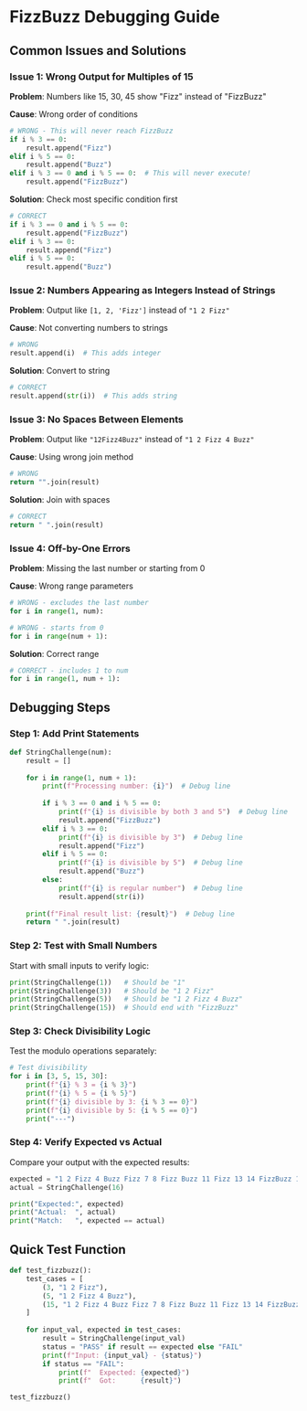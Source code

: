 # FizzBuzz Debugging Guide

## Common Issues and Solutions

### Issue 1: Wrong Output for Multiples of 15
**Problem**: Numbers like 15, 30, 45 show "Fizz" instead of "FizzBuzz"

**Cause**: Wrong order of conditions
```python
# WRONG - This will never reach FizzBuzz
if i % 3 == 0:
    result.append("Fizz")
elif i % 5 == 0:
    result.append("Buzz")
elif i % 3 == 0 and i % 5 == 0:  # This will never execute!
    result.append("FizzBuzz")
```

**Solution**: Check most specific condition first
```python
# CORRECT
if i % 3 == 0 and i % 5 == 0:
    result.append("FizzBuzz")
elif i % 3 == 0:
    result.append("Fizz")
elif i % 5 == 0:
    result.append("Buzz")
```

### Issue 2: Numbers Appearing as Integers Instead of Strings
**Problem**: Output like `[1, 2, 'Fizz']` instead of `"1 2 Fizz"`

**Cause**: Not converting numbers to strings
```python
# WRONG
result.append(i)  # This adds integer
```

**Solution**: Convert to string
```python
# CORRECT
result.append(str(i))  # This adds string
```

### Issue 3: No Spaces Between Elements
**Problem**: Output like `"12Fizz4Buzz"` instead of `"1 2 Fizz 4 Buzz"`

**Cause**: Using wrong join method
```python
# WRONG
return "".join(result)
```

**Solution**: Join with spaces
```python
# CORRECT
return " ".join(result)
```

### Issue 4: Off-by-One Errors
**Problem**: Missing the last number or starting from 0

**Cause**: Wrong range parameters
```python
# WRONG - excludes the last number
for i in range(1, num):

# WRONG - starts from 0
for i in range(num + 1):
```

**Solution**: Correct range
```python
# CORRECT - includes 1 to num
for i in range(1, num + 1):
```

## Debugging Steps

### Step 1: Add Print Statements
```python
def StringChallenge(num):
    result = []
    
    for i in range(1, num + 1):
        print(f"Processing number: {i}")  # Debug line
        
        if i % 3 == 0 and i % 5 == 0:
            print(f"{i} is divisible by both 3 and 5")  # Debug line
            result.append("FizzBuzz")
        elif i % 3 == 0:
            print(f"{i} is divisible by 3")  # Debug line
            result.append("Fizz")
        elif i % 5 == 0:
            print(f"{i} is divisible by 5")  # Debug line
            result.append("Buzz")
        else:
            print(f"{i} is regular number")  # Debug line
            result.append(str(i))
    
    print(f"Final result list: {result}")  # Debug line
    return " ".join(result)
```

### Step 2: Test with Small Numbers
Start with small inputs to verify logic:
```python
print(StringChallenge(1))   # Should be "1"
print(StringChallenge(3))   # Should be "1 2 Fizz"
print(StringChallenge(5))   # Should be "1 2 Fizz 4 Buzz"
print(StringChallenge(15))  # Should end with "FizzBuzz"
```

### Step 3: Check Divisibility Logic
Test the modulo operations separately:
```python
# Test divisibility
for i in [3, 5, 15, 30]:
    print(f"{i} % 3 = {i % 3}")
    print(f"{i} % 5 = {i % 5}")
    print(f"{i} divisible by 3: {i % 3 == 0}")
    print(f"{i} divisible by 5: {i % 5 == 0}")
    print("---")
```

### Step 4: Verify Expected vs Actual
Compare your output with the expected results:
```python
expected = "1 2 Fizz 4 Buzz Fizz 7 8 Fizz Buzz 11 Fizz 13 14 FizzBuzz 16"
actual = StringChallenge(16)

print("Expected:", expected)
print("Actual:  ", actual)
print("Match:   ", expected == actual)
```

## Quick Test Function
```python
def test_fizzbuzz():
    test_cases = [
        (3, "1 2 Fizz"),
        (5, "1 2 Fizz 4 Buzz"),
        (15, "1 2 Fizz 4 Buzz Fizz 7 8 Fizz Buzz 11 Fizz 13 14 FizzBuzz")
    ]
    
    for input_val, expected in test_cases:
        result = StringChallenge(input_val)
        status = "PASS" if result == expected else "FAIL"
        print(f"Input: {input_val} - {status}")
        if status == "FAIL":
            print(f"  Expected: {expected}")
            print(f"  Got:      {result}")

test_fizzbuzz()
```